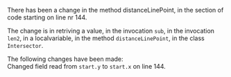 There has been a change in the method distanceLinePoint, in the section of code starting on line nr 144.
  
The change is in retriving a value, in the invocation ```sub```, in the invocation ```len2```, in a localvariable, in the method ```distanceLinePoint```, in the class ```Intersector```.
  
The following changes have been made:  
Changed field read from ```start.y``` to ```start.x``` on line 144.  
